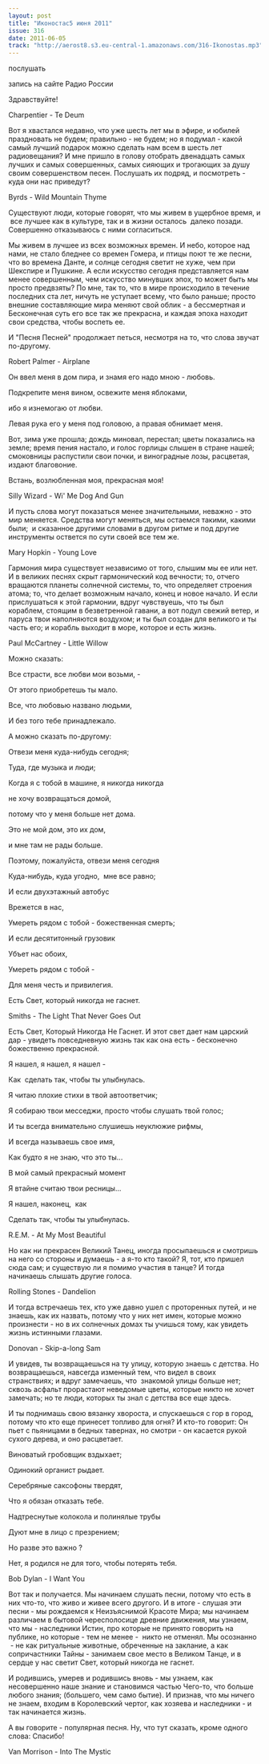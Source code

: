 ```yaml
---
layout: post
title: "Иконостас5 июня 2011"
issue: 316
date: 2011-06-05
track: "http://aerost8.s3.eu-central-1.amazonaws.com/316-Ikonostas.mp3"
---
```


послушать

запись на сайте Радио России

Здравствуйте!

Charpentier - Te Deum

Вот я хвастался недавно, что уже шесть лет мы в эфире, и юбилей праздновать не будем; правильно - не будем; но я подумал - какой самый лучший подарок можно сделать нам всем в шесть лет радиовещания? И мне пришло в голову отобрать двенадцать самых лучших и самых coвершенных, самых сияющих и трогающих за душу своим совершенством песен. Послушать их подряд, и посмотреть - куда они нас приведут?

Byrds - Wild Mountain Thyme

Существуют люди, которые говорят, что мы живем в ущербное время, и  все лучшее как в культуре, так и в жизни осталось  далеко позади. Совершенно отказываюсь с ними согласиться.

Мы живем в лучшее из всех возможных времен. И небо, которое над нами, не стало бледнее со времен Гомера, и птицы поют те же песни, что во времена Данте, и солнце сегодня светит не хуже, чем при Шекспире и Пушкине. А если искусство сегодня представляется нам менее совершенным, чем искусство минувших эпох, то может быть мы просто предвзяты? По мне, так то, что в мире происходило в течение последних ста лет, ничуть не уступает всему, что было раньше; просто внешние составляющие мира меняют свой облик - а бессмертная и Бесконечная суть его все так же прекрасна, и каждая эпоха находит свои средства, чтобы воспеть ее.

И "Песня Песней" продолжает петься, несмотря на то, что слова звучат по-другому.

Robert Palmer - Airplane

Он ввел меня в дом пира, и знамя его надо мною - любовь.

Подкрепите меня вином, освежите меня яблоками,

ибо я изнемогаю от любви.

Левая рука его у меня под головою, а правая обнимает меня.

Вот, зима уже прошла; дождь миновал, перестал; цветы показались на земле; время пения настало, и голос горлицы слышен в стране нашей; смоковницы распустили свои почки, и виноградные лозы, расцветая, издают благовоние.

Встань, возлюбленная моя, прекрасная моя!

Silly Wizard - Wi' Me Dog And Gun

И пусть слова могут показаться менее значительными, неважно - это мир меняется. Средства могут меняться, мы остаемся такими, какими были;  и сказанное другими словами в другом ритме и под другие инструменты оствется по сути своей все тем же.

Mary Hopkin - Young Love

Гармония мира существует независимо от того, слышим мы ее или нет. И в великих песнях скрыт гармонический код вечности; то, отчего вращаются планеты солнечной системы, то, что определяет строения атома; то, что делает возможным начало, конец и новое начало. И если прислушаться к этой гармонии, вдруг чувствуешь, что ты был кораблем, стоящим в безветренной гавани, а вот подул свежий ветер, и паруса твои наполняются воздухом; и ты был создан для великого и ты часть его; и корабль выходит в море, которое и есть жизнь.

Paul McCartney - Little Willow

Можно сказать:

Все страсти, все любви мои возьми, -

От этого приобретешь ты мало.

Все, что любовью названо людьми,

И без того тебе принадлежало.

А можно сказать по-другому:

Отвези меня куда-нибудь сегодня;

Туда, где музыка и люди;

Когда я с тобой в машине, я никогда никогда

не хочу возвращаться домой,

потому что у меня больше нет дома.

Это не мой дом, это их дом,

и мне там не рады больше.

Поэтому, пожалуйста, отвези меня сегодня

Куда-нибудь, куда угодно,  мне все равно;

И если двухэтажный автобус

Врежется в нас,

Умереть рядом с тобой - божественная смерть;

И если десятитонный грузовик

Убъет нас обоих,

Умереть рядом с тобой -

Для меня честь и привилегия.

Есть Свет, который никогда не гаснет.

Smiths - The Light That Never Goes Out

Есть Свет, Который Никогда Не Гаснет. И этот свет дает нам царский дар - увидеть повседневную жизнь так как она есть - бесконечно божественно прекрасной.

Я нашел, я нашел, я нашел -

Как  сделать так, чтобы ты улыбнулась.

Я читаю плохие стихи в твой автоответчик;

Я собираю твои месседжи, просто чтобы слушать твой голос;

И ты всегда внимательно слушиешь неуклюжие рифмы,

И всегда называешь свое имя,

Как будто я не знаю, что это ты...

В мой самый прекрасный момент

Я втайне считаю твои ресницы...

Я нашел, наконец,  как

Сделать так, чтобы ты улыбнулась.

R.E.M. - At My Most Beautiful

Но как ни прекрасен Великий Танец, иногда просыпаешься и смотришь на него со стороны и думаешь - а я-то кто такой? Я, тот, кто пришел сюда сам; и существую ли я помимо участия в танце? И тогда начинаешь слышать другие голоса.

Rolling Stones - Dandelion

И тогда встречаешь тех, кто уже давно ушел с проторенных путей, и не знаешь, как их назвать, потому что у них нет имен, которые можно произнести - но в их солнечных домах ты учишься тому, как увидеть жизнь истинными глазами.

Donovan - Skip-a-long Sam

И увидев, ты возвращаешься на ту улицу, которую знаешь с детства. Но возвращаешься, навсегда изменный тем, что видел в своих странствиях; и вдруг замечаешь, что  знакомой улицы больше нет; сквозь асфальт прорастают неведомые цветы, которые никто не хочет замечать; но те люди, которых ты знал с детства все еще здесь.

И ты поднимашь свою вязанку хвороста, и спускаешься с гор в город, потому что кто еще принесет топливо для огня? И кто-то говорит: Он пьет с пьяницами в бедных тавернах, но смотри - он касается рукой сухого дерева, и оно расцветает.

Виноватый гробовщик вздыхает;

Одинокий органист рыдает.

Серебряные саксофоны твердят,

Что я обязан отказать тебе.

Надтреснутые колокола и полинялые трубы

Дуют мне в лицо с презрением;

Но разве это важно ?

Нет, я родился не для того, чтобы потерять тебя.

Bob Dylan - I Want You

Вот так и получается. Мы начинаем слушать песни, потому что есть в них что-то, что живо и живее всего другого. И в итоге - слушая эти песни - мы рождаемся к Неизъяснимой Красоте Мира; мы начинаем различаем в бытовой чересполосице древние движения, мы узнаем, что мы - наследники Истин, про которые не принято говорить на публике, но которые - тем не менее -  никто не отменял. Мы осознанно  - не как ритуальные животные, обреченные на заклание, а как сопричастники Тайны - занимаем свое место в Великом Танце, и в сердце у нас светит Свет, который никогда не гаснет.

И родившись, умерев и родившись вновь - мы узнаем, как несовершенно наше знание и становимся частью Чего-то, что больше любого знания; (большего, чем само бытие). И признав, что мы ничего не знаем, входим в Королевский чертог, как хозяева и наследники - и так начинается жизнь.

А вы говорите - популярная песня. Ну, что тут сказать, кроме одного слова: Спасибо!

Van Morrison - Into The Mystic
